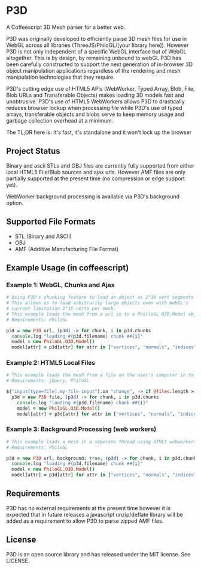 P3D
====

A Coffeescript 3D Mesh parser for a better web.

P3D was originally developed to efficiently parse 3D mesh files for use in WebGL across all libraries (ThreeJS/PhiloGL/[your library here]). However P3D is not only independent of a specific WebGL interface but of WebGL altogether. This is by design, by remaining unbound to webGL P3D has been carefully constructed to support the next generation of in-browser 3D object manipulation applications regardless of the rendering and mesh manipulation technologies that they require.

P3D's cutting edge use of HTML5 APIs (WebWorker, Typed Array, Blob, File, Blob URLs and Transferable Objects) makes loading 3D models fast and unobtrusive. P3D's use of HTML5 WebWorkers allows P3D to drastically reduces browser lockup when processing file while P3D's use of typed arrays, transferable objects and blobs serve to keep memory usage and garbage collection overhead at a minimum.

The TL;DR here is: It's fast, it's standalone and it won't lock up the browser


Project Status
---------------

Binary and ascii STLs and OBJ files are currently fully supported from either local HTML5 File/Blob sources and ajax urls. However AMF files are only partially supported at the present time (no compression or edge support yet).

WebWorker background processing is available via P3D's background option.

Supported File Formats
-----------------------

* STL (Binary and ASCII)
* OBJ
* AMF (Additive Manufacturing File Format)

Example Usage (in coffeescript)
--------------------------------

### Example 1: WebGL, Chunks and Ajax

```coffeescript
# Using P3D's chunking feature to load an object as 2^16 vert segments
# This allows us to load arbitrarily large objects even with WebGL's
# current limitation 2^16 verts per mesh.
# This example loads the mesh from a url in to a PhilloGL O3D.Model object.
# Requirements: PhiloGL

p3d = new P3D url, (p3d) -> for chunk, i in p3d.chunks
  console.log "loading #{p3d.filename} chunk ##{i}"
  model = new PhiloGL.O3D.Model()
  model[attr] = p3d[attr] for attr in ["vertices", "normals", "indices"]
```


### Example 2: HTML5 Local Files

```coffeescript
# This example loads the mesh from a file on the user's computer in to a PhilloGL O3D.Model object.
# Requirements: jQuery, PhiloGL

$("input[type=file].my-file-input").on "change", -> if @files.length > 0
  p3d = new P3D file, (p3d) -> for chunk, i in p3d.chunks
    console.log "loading #{p3d.filename} chunk ##{i}"
    model = new PhiloGL.O3D.Model()
    model[attr] = p3d[attr] for attr in ["vertices", "normals", "indices"]
```


### Example 3: Background Processing (web workers)

```coffeescript
# This example loads a mesh in a seperate thread using HTML5 webworkers and transferable objects
# Requirements: PhiloGL

p3d = new P3D url, background: true, (p3d) -> for chunk, i in p3d.chunks
  console.log "loading #{p3d.filename} chunk ##{i}"
  model = new PhiloGL.O3D.Model()
  model[attr] = p3d[attr] for attr in ["vertices", "normals", "indices"]
```

Requirements
-------------

P3D has no external requirements at the present time however it is expected that in future releases a javascript unzip/deflate library will be added as a requirement to allow P3D to parse zipped AMF files.


License
--------

P3D is an open source library and has released under the MIT license. See LICENSE.
